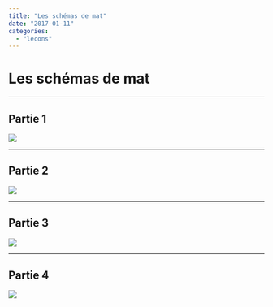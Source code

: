 ```yaml
---
title: "Les schémas de mat"
date: "2017-01-11"
categories: 
  - "lecons"
---
```


# Les schémas de mat

* * *

## Partie 1

[![](/wordpress-uploads/2017/01/Schéma-mat-1.jpg)](/wordpress-uploads/2017/01/Schéma-mat-1.jpg)

* * *

## Partie 2

[![](/wordpress-uploads/2017/01/Schéma-mat-2.jpg)](/wordpress-uploads/2017/01/Schéma-mat-2.jpg)

* * *

## Partie 3

[![](/wordpress-uploads/2017/01/schémas-mat-3.jpg)](/wordpress-uploads/2017/01/schémas-mat-3.jpg)

* * *

## Partie 4

[![](/wordpress-uploads/2017/01/schéma-mat-4.jpg)](/wordpress-uploads/2017/01/schéma-mat-4.jpg)
